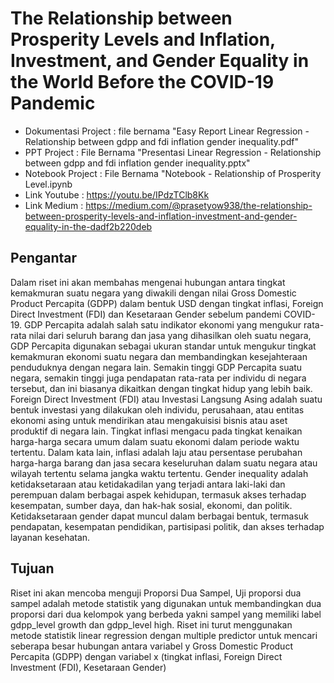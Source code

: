# The Relationship between Prosperity Levels and Inflation, Investment, and Gender Equality in the World Before the COVID-19 Pandemic

* Dokumentasi Project : file bernama "Easy Report Linear Regression - Relationship between gdpp and fdi inflation gender inequality.pdf"
* PPT Project : File Bernama "Presentasi Linear Regression - Relationship between gdpp and fdi inflation gender inequality.pptx"
* Notebook Project : File Bernama "Notebook - Relationship of Prosperity Level.ipynb
* Link Youtube : https://youtu.be/IPdzTClb8Kk
* Link Medium : https://medium.com/@prasetyow938/the-relationship-between-prosperity-levels-and-inflation-investment-and-gender-equality-in-the-dadf2b220deb

## Pengantar
Dalam riset ini akan membahas mengenai hubungan antara tingkat kemakmuran suatu negara yang
diwakili dengan nilai Gross Domestic Product Percapita (GDPP) dalam bentuk USD dengan tingkat inflasi,
Foreign Direct Investment (FDI) dan Kesetaraan Gender sebelum pandemi COVID-19.
GDP Percapita adalah salah satu indikator ekonomi yang mengukur rata-rata nilai dari seluruh barang dan
jasa yang dihasilkan oleh suatu negara, GDP Percapita digunakan sebagai ukuran standar untuk mengukur
tingkat kemakmuran ekonomi suatu negara dan membandingkan kesejahteraan penduduknya dengan
negara lain. Semakin tinggi GDP Percapita suatu negara, semakin tinggi juga pendapatan rata-rata per
individu di negara tersebut, dan ini biasanya dikaitkan dengan tingkat hidup yang lebih baik.
Foreign Direct Investment (FDI) atau Investasi Langsung Asing adalah suatu bentuk investasi yang
dilakukan oleh individu, perusahaan, atau entitas ekonomi asing untuk mendirikan atau mengakuisisi
bisnis atau aset produktif di negara lain.
Tingkat inflasi mengacu pada tingkat kenaikan harga-harga secara umum dalam suatu ekonomi dalam
periode waktu tertentu. Dalam kata lain, inflasi adalah laju atau persentase perubahan harga-harga
barang dan jasa secara keseluruhan dalam suatu negara atau wilayah tertentu selama jangka waktu
tertentu.
Gender inequality adalah ketidaksetaraan atau ketidakadilan yang terjadi antara laki-laki dan perempuan
dalam berbagai aspek kehidupan, termasuk akses terhadap kesempatan, sumber daya, dan hak-hak sosial,
ekonomi, dan politik. Ketidaksetaraan gender dapat muncul dalam berbagai bentuk, termasuk
pendapatan, kesempatan pendidikan, partisipasi politik, dan akses terhadap layanan kesehatan.
## Tujuan
Riset ini akan mencoba menguji Proporsi Dua Sampel, Uji proporsi dua sampel adalah metode statistik
yang digunakan untuk membandingkan dua proporsi dari dua kelompok yang berbeda yakni sampel yang
memiliki label gdpp_level growth dan gdpp_level high.
Riset ini turut menggunakan metode statistik linear regression dengan multiple predictor untuk mencari
seberapa besar hubungan antara variabel y Gross Domestic Product Percapita (GDPP) dengan variabel x
(tingkat inflasi, Foreign Direct Investment (FDI), Kesetaraan Gender)

